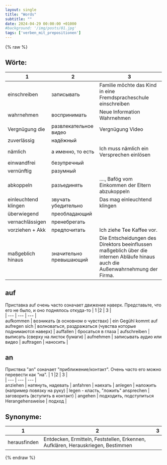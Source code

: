 ```yaml
---
layout: single
title: "Words"
subtitle: ""
date: 2024-04-29 00:00:00 +01000
#background: '/img/posts/01.jpg'
tags: ['verben_mit_prepositionen']
---
```


{% raw %}
## Wörte:

| 1  |2  | 3 |  
| --- | --- | --- | 
einschreiben | записывать | Familie möchte das Kind in eine Fremdspracheschule einschreiben
wahrnehmen | воспринимать | Neue Information Wahrnehmen
Vergnügung die | развлекательное видео | Vergnügung Video 
zuverlässig | надёжный | |
nämlich | а именно, то есть | Ich muss nämlich ein Versprechen einlösen
einwandfrei | безупречный | 
vernünftig | разумный | 
abkoppeln | разъединять | ...., Bafög vom Einkommen der Eltern abzukoppeln
einleuchtend klingen | звучать убедительно | Das mag einleuchtend klingen
überwiegend | преобладающий | 
vernachlässigen | пренебрегать | 
vorziehen + Akk | предпочитать | Ich ziehe Tee Kaffee vor.
maßgeblich hinaus | значительно превышающий | Die Entscheidungen des Direktors beeinflussen maßgeblich über die internen Abläufe hinaus auch die Außenwahrnehmung der Firma.

## auf

Приставка auf очень часто означает движение наверх. Представьте, что его не было, и оно поднялось откуда-то
| 1  |2  | 3 |  
| --- | --- | --- |  
aufkommen | возникать (в основном о чувствах) | ein Gegühl kommt auf
aufregen sich | волноваться, раздражаться (чувства которые поднимаются наверх) | 
auffallen | бросаться в глаза | 
aufschreiben | выписать (сверху на листок бумаги) | 
aufnehmen | записывать аудио или видео | 
auftragen | наносить | 

## an
Приствка "an" означает "приближение/контакт". Очень часто его можно перевести как "на". 
| 1  |2  | 3 |  
| --- | --- | --- |  
anziehen | натянуть, надевать | 
anfahren | наехать | 
anlegen | наложить (например повязку на руку) | legen - класть, "ложить"
ansprechen | заговорить (вступить в контакт) | 
angehen | подходить, подступиться
Herangehensweise | подход | 




## Synonyme:
| 1  |2  | 3 |  
| --- | --- | --- |  
herausfinden | Entdecken, Ermitteln, Feststellen, Erkennen, Aufklären, Herauskriegen, Bestimmen | 




{% endraw %}


